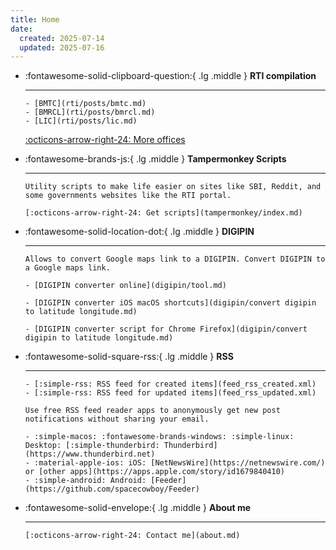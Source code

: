 ```yaml
---
title: Home
date:
  created: 2025-07-14
  updated: 2025-07-16
---
```


<div class="grid cards" markdown>

- :fontawesome-solid-clipboard-question:{ .lg .middle } __RTI compilation__
  
    -----

      - [BMTC](rti/posts/bmtc.md)
      - [BMRCL](rti/posts/bmrcl.md)
      - [LIC](rti/posts/lic.md)

    [:octicons-arrow-right-24: More offices](rti/index.md)

- :fontawesome-brands-js:{ .lg .middle } __Tampermonkey Scripts__

    -----

      Utility scripts to make life easier on sites like SBI, Reddit, and some governments websites like the RTI portal.

      [:octicons-arrow-right-24: Get scripts](tampermonkey/index.md)

- :fontawesome-solid-location-dot:{ .lg .middle } __DIGIPIN__

    -----

      Allows to convert Google maps link to a DIGIPIN. Convert DIGIPIN to a Google maps link.

      - [DIGIPIN converter online](digipin/tool.md)

      - [DIGIPIN converter iOS macOS shortcuts](digipin/convert digipin to latitude longitude.md)

      - [DIGIPIN converter script for Chrome Firefox](digipin/convert digipin to latitude longitude.md)

- :fontawesome-solid-square-rss:{ .lg .middle } __RSS__

    ----

      - [:simple-rss: RSS feed for created items](feed_rss_created.xml) 
      - [:simple-rss: RSS feed for updated items](feed_rss_updated.xml)

      Use free RSS feed reader apps to anonymously get new post notifications without sharing your email.

      - :simple-macos: :fontawesome-brands-windows: :simple-linux: Desktop: [:simple-thunderbird: Thunderbird](https://www.thunderbird.net)
      - :material-apple-ios: iOS: [NetNewsWire](https://netnewswire.com/) or [other apps](https://apps.apple.com/story/id1679840410)
      - :simple-android: Android: [Feeder](https://github.com/spacecowboy/Feeder)

- :fontawesome-solid-envelope:{ .lg .middle } __About me__

    -----

      [:octicons-arrow-right-24: Contact me](about.md)

</div>
